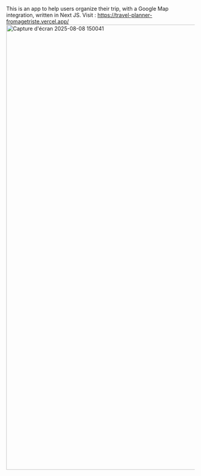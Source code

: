 This is an app to help users organize their trip, with a Google Map integration, written in Next JS.
Visit : https://travel-planner-fromagetriste.vercel.app/
<img width="1252" height="1185" alt="Capture d'écran 2025-08-08 150041" src="https://github.com/user-attachments/assets/830e6e35-dd8f-4d68-96f3-321e4607af35" />
